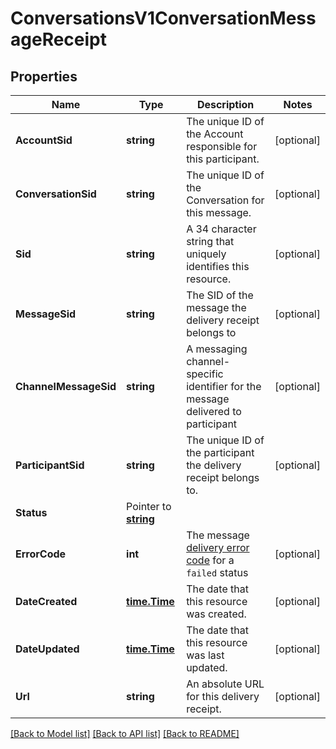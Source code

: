 # ConversationsV1ConversationMessageReceipt

## Properties

Name | Type | Description | Notes
------------ | ------------- | ------------- | -------------
**AccountSid** | **string** | The unique ID of the Account responsible for this participant. |[optional] 
**ConversationSid** | **string** | The unique ID of the Conversation for this message. |[optional] 
**Sid** | **string** | A 34 character string that uniquely identifies this resource. |[optional] 
**MessageSid** | **string** | The SID of the message the delivery receipt belongs to |[optional] 
**ChannelMessageSid** | **string** | A messaging channel-specific identifier for the message delivered to participant |[optional] 
**ParticipantSid** | **string** | The unique ID of the participant the delivery receipt belongs to. |[optional] 
**Status** | Pointer to [**string**](ConversationMessageReceiptEnumDeliveryStatus.md) |  |
**ErrorCode** | **int** | The message [delivery error code](https://www.twilio.com/docs/sms/api/message-resource#delivery-related-errors) for a `failed` status |[optional] 
**DateCreated** | [**time.Time**](time.Time.md) | The date that this resource was created. |[optional] 
**DateUpdated** | [**time.Time**](time.Time.md) | The date that this resource was last updated. |[optional] 
**Url** | **string** | An absolute URL for this delivery receipt. |[optional] 

[[Back to Model list]](../README.md#documentation-for-models) [[Back to API list]](../README.md#documentation-for-api-endpoints) [[Back to README]](../README.md)


